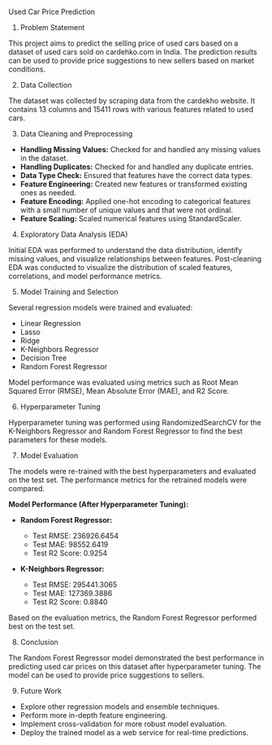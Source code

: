  Used Car Price Prediction

 1) Problem Statement

This project aims to predict the selling price of used cars based on a dataset of used cars sold on cardehko.com in India. The prediction results can be used to provide price suggestions to new sellers based on market conditions.

 2) Data Collection

The dataset was collected by scraping data from the cardekho website. It contains 13 columns and 15411 rows with various features related to used cars.

 3) Data Cleaning and Preprocessing

*   **Handling Missing Values:** Checked for and handled any missing values in the dataset.
*   **Handling Duplicates:** Checked for and handled any duplicate entries.
*   **Data Type Check:** Ensured that features have the correct data types.
*   **Feature Engineering:** Created new features or transformed existing ones as needed.
*   **Feature Encoding:** Applied one-hot encoding to categorical features with a small number of unique values and that were not ordinal.
*   **Feature Scaling:** Scaled numerical features using StandardScaler.

 4) Exploratory Data Analysis (EDA)

Initial EDA was performed to understand the data distribution, identify missing values, and visualize relationships between features. Post-cleaning EDA was conducted to visualize the distribution of scaled features, correlations, and model performance metrics.

 5) Model Training and Selection

Several regression models were trained and evaluated:

*   Linear Regression
*   Lasso
*   Ridge
*   K-Neighbors Regressor
*   Decision Tree
*   Random Forest Regressor

Model performance was evaluated using metrics such as Root Mean Squared Error (RMSE), Mean Absolute Error (MAE), and R2 Score.

 6) Hyperparameter Tuning

Hyperparameter tuning was performed using RandomizedSearchCV for the K-Neighbors Regressor and Random Forest Regressor to find the best parameters for these models.

 7) Model Evaluation

The models were re-trained with the best hyperparameters and evaluated on the test set. The performance metrics for the retrained models were compared.

**Model Performance (After Hyperparameter Tuning):**

*   **Random Forest Regressor:**
    *   Test RMSE: 236926.6454
    *   Test MAE: 98552.6419
    *   Test R2 Score: 0.9254

*   **K-Neighbors Regressor:**
    *   Test RMSE: 295441.3065
    *   Test MAE: 127369.3886
    *   Test R2 Score: 0.8840

Based on the evaluation metrics, the Random Forest Regressor performed best on the test set.

 8) Conclusion

The Random Forest Regressor model demonstrated the best performance in predicting used car prices on this dataset after hyperparameter tuning. The model can be used to provide price suggestions to sellers.

 9) Future Work

*   Explore other regression models and ensemble techniques.
*   Perform more in-depth feature engineering.
*   Implement cross-validation for more robust model evaluation.
*   Deploy the trained model as a web service for real-time predictions.
